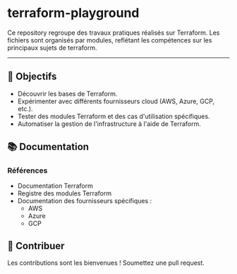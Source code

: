 # terraform-playground
Ce repository regroupe des travaux pratiques réalisés sur Terraform. Les fichiers sont organisés par modules, reflétant les compétences sur les principaux sujets de terraform.

---

## 📖 Objectifs

- Découvrir les bases de Terraform.
- Expérimenter avec différents fournisseurs cloud (AWS, Azure, GCP, etc.).
- Tester des modules Terraform et des cas d'utilisation spécifiques.
- Automatiser la gestion de l'infrastructure à l'aide de Terraform.

## 📚 Documentation
### Références
- Documentation Terraform
- Registre des modules Terraform
- Documentation des fournisseurs spécifiques :
    - AWS
    - Azure
    - GCP

## 🤝 Contribuer
Les contributions sont les bienvenues ! Soumettez une pull request.